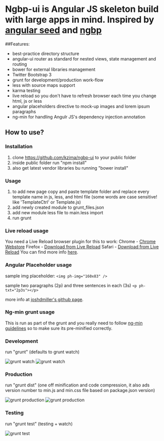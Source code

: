 # Ngbp-ui is Angular JS skeleton build with large apps in mind. Inspired by [angular seed](https://github.com/angular/angular-seed) and [ngbp](https://github.com/ngbp/ngbp)

##Features:
* best-practice directory structure
* angular-ui router as standard for nested views, state management and routing
* bower for external libraries management
* Twitter Bootstrap 3
* grunt for development/production work-flow
* less with source maps support
* karma testing
* live reload so you don't have to refresh browser each time you change html, js or less
* angular placeholders directive to mock-up images and lorem ipsum paragraphs
* ng-min for handling Angulr JS's dependency injection annotation

## How to use?
### Installation
1. clone https://github.com/kzima/ngbp-ui to your public folder
2. inside public folder run "npm install"
3. also get latest vendor libraries bu running "bower install" 

### Usage
1. to add new page copy and paste template folder and replace every template name in js, less, and html file (some words are case sensitive! like 'TemplateCtrl' or Template.js)
2. add newly created module to grunt_files.json 
3. add new module less file to main.less import
4. run grunt 

### Live reload usage
You need a Live Reload browser plugin for this to work:
Chrome - [Chrome Webstore](https://chrome.google.com/webstore/detail/livereload/jnihajbhpnppcggbcgedagnkighmdlei)
Firefox - [Download from Live Reload](http://download.livereload.com/2.0.8/LiveReload-2.0.8.xpi)
Safari - [Download from Live Reload](http://download.livereload.com/2.0.9/LiveReload-2.0.9.safariextz)
You can find more info [here](http://livereload.com/).

### Angular Placeholder usage

sample img placeholder:
`<img ph-img="160x83" />`

sample two paragraphs (2p) and three sentences in each (3s)
`<p ph-txt="2p3s"></p>`

more info at [joshdmiller's github page](http://joshdmiller.github.io/angular-placeholders/).

### Ng-min grunt usage
This is run as part of the grunt and you really need to follow [ng-min guidelines](https://github.com/btford/ngmin) so to make sure its pre-minified correctly.

### Development
run 
"grunt" (defaults to grunt watch)

![grunt watch](https://raw.github.com/kzima/ngbp-ui/master/img/grunt_watch_cmd.jpg "Grunt watch cmd")
![grunt watch](https://raw.github.com/kzima/ngbp-ui/master/img/grunt_watch_src.jpg "Grunt watch source")

### Production
run 
"grunt dist" (one off minification and code compression, it also ads version number to min.js and min.css file based on package.json version)

![grunt production](https://raw.github.com/kzima/ngbp-ui/master/img/grunt_production_cmd.jpg "Grunt production cmd")
![grunt production](https://raw.github.com/kzima/ngbp-ui/master/img/grunt_production_src.jpg "Grunt production source")

### Testing
run 
"grunt test" (testing + watch)

![grunt test](https://raw.github.com/kzima/ngbp-ui/master/img/grunt_test_cmd.jpg "Grunt test cmd")

